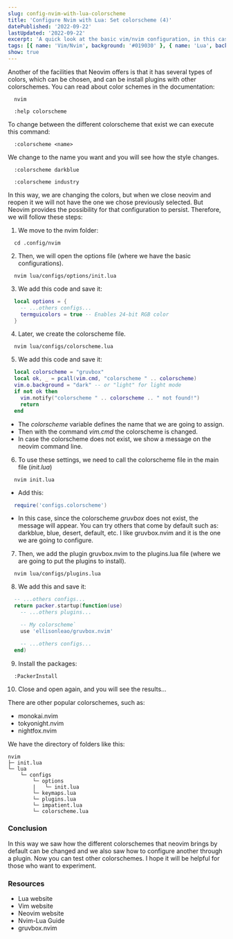 ```yaml
---
slug: config-nvim-with-lua-colorscheme
title: 'Configure Nvim with Lua: Set colorscheme (4)'
datePublished: '2022-09-22'
lastUpdated: '2022-09-22'
excerpt: 'A quick look at the basic vim/nvim configuration, in this case set the colorscheme'
tags: [{ name: 'Vim/Nvim', background: '#019030' }, { name: 'Lua', background: '#000080' }]
show: true
---
```


<script>
  import GenericLink from '$lib/components/Link/GenericLink.svelte';
</script>

Another of the facilities that Neovim offers is that it has several types of colors, which can be chosen, and can be install plugins with other colorschemes. You can read about color schemes in the documentation:

```shell
  nvim
```

```nvim
  :help colorscheme
```

To change between the different colorscheme that exist we can execute this command:

```vim
  :colorscheme <name>
```

We change _<name>_ to the name you want and you will see how the style changes.

```vim
  :colorscheme darkblue
```

```vim
  :colorscheme industry
```

In this way, we are changing the colors, but when we close neovim and reopen it we will not have the one we chose previously selected. But Neovim provides the possibility for that configuration to persist. Therefore, we will follow these steps:

1. We move to the nvim folder:

```shell
  cd .config/nvim
```

2. Then, we will open the options file (where we have the basic configurations).

```shell
  nvim lua/configs/options/init.lua
```

3. We add this code and save it:

```lua
  local options = {
    -- ...others configs...
    termguicolors = true -- Enables 24-bit RGB color
  }
```

4. Later, we create the colorscheme file.

```shell
  nvim lua/configs/colorscheme.lua
```

5. We add this code and save it:

```lua
  local colorscheme = "gruvbox"
  local ok, _ = pcall(vim.cmd, "colorscheme " .. colorscheme)
  vim.o.background = "dark" -- or "light" for light mode
  if not ok then
    vim.notify("colorscheme " .. colorscheme .. " not found!")
    return
  end
```

- The _colorscheme_ variable defines the name that we are going to assign.
- Then with the command _vim.cmd_ the colorscheme is changed.
- In case the colorscheme does not exist, we show a message on the neovim command line.

6. To use these settings, we need to call the colorscheme file in the main file (_init.lua_)

```shell
  nvim init.lua
```

- Add this:

```lua
  require('configs.colorscheme')
```

- In this case, since the colorscheme _gruvbox_ does not exist, the message will appear. You can try others that come by default such as: darkblue, blue, desert, default, etc.
  I like <GenericLink ariaLabel="gruvbox.nvim" href="https://github.com/ellisonleao/gruvbox.nvim" target="_blank">gruvbox.nvim</GenericLink> and it is the one we are going to configure.

7. Then, we add the plugin <GenericLink ariaLabel="gruvbox.nvim" href="https://github.com/ellisonleao/gruvbox.nvim" target="_blank">gruvbox.nvim</GenericLink> to the plugins.lua file (where we are going to put the plugins to install).

```shell
  nvim lua/configs/plugins.lua
```

8. We add this and save it:

```lua
  -- ...others configs...
  return packer.startup(function(use)
    -- ...others plugins...

    -- My colorscheme`
    use 'ellisonleao/gruvbox.nvim'

    -- ...others configs...
  end)
```

9. Install the packages:

```shell
  :PackerInstall
```

10. Close and open again, and you will see the results...

There are other popular colorschemes, such as:

- <GenericLink ariaLabel="monokai.nvim" href="https://github.com/tanvirtin/monokai.nvim" target="_blank">monokai.nvim</GenericLink>
- <GenericLink ariaLabel="tokyonight.nvim" href="https://github.com/folke/tokyonight.nvim" target="_blank">tokyonight.nvim</GenericLink>
- <GenericLink ariaLabel="nightfox.nvim" href="https://github.com/EdenEast/nightfox.nvim" target="_blank">nightfox.nvim</GenericLink>

We have the directory of folders like this:

```
nvim
├─ init.lua
└─ lua
    └─ configs
        └─ options
        |   └─ init.lua
        └─ keymaps.lua
        └─ plugins.lua
        └─ impatient.lua
        └─ colorscheme.lua
```

### Conclusion

In this way we saw how the different colorschemes that neovim brings by default can be changed and we also saw how to configure another through a plugin. Now you can test other colorschemes. I hope it will be helpful for those who want to experiment.

### Resources

- <GenericLink ariaLabel="Read about Lua" href="https://www.lua.org/" target="_blank">Lua website</GenericLink>
- <GenericLink ariaLabel="Read about Vim" href="https://www.vim.org/" target="_blank">Vim website</GenericLink>
- <GenericLink ariaLabel="Read about Neovim" href="https://neovim.io/" target="_blank">Neovim website</GenericLink>
- <GenericLink ariaLabel="Read about Neovim-Lua" href="https://github.com/nanotee/nvim-lua-guide" target="_blank">Nvim-Lua Guide</GenericLink>
- <GenericLink ariaLabel="gruvbox.nvim" href="https://github.com/ellisonleao/gruvbox.nvim" target="_blank">gruvbox.nvim</GenericLink>
